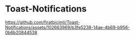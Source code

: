 # Toast-Notifications





https://github.com/firatbicimli/Toast-Notifications/assets/102663969/b3fe5238-14ae-4b69-b956-0b6b20844538

